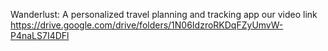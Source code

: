 Wanderlust: A personalized travel planning and tracking app
our video link https://drive.google.com/drive/folders/1N06IdzroRKDqFZyUmvW-P4naLS7I4DFl
